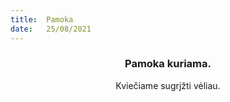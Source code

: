 ```yaml
---
title:  Pamoka
date:   25/08/2021
---
```


### <center>Pamoka kuriama.</center>
<center>Kviečiame sugrįžti vėliau.</center>